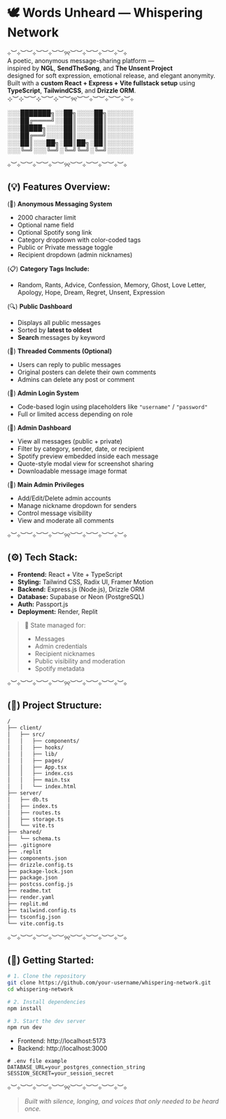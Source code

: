 # 🕊️ Words Unheard — Whispering Network

⊹︶⊹︶︶⊹︶︶⊹︶︶୨୧︶︶⊹︶︶⊹︶︶⊹︶⊹  
A poetic, anonymous message-sharing platform —  
inspired by **NGL**, **SendTheSong**, and **The Unsent Project**  
designed for soft expression, emotional release, and elegant anonymity.  
Built with a **custom React + Express + Vite fullstack setup** using **TypeScript**, **TailwindCSS**, and **Drizzle ORM**.  
⊹︶⊹︶︶⊹︶︶⊹︶︶୨୧︶︶⊹︶︶⊹︶︶⊹︶⊹  

░░░███████╗░░██╗░░░░██╗░░░░░░  
░░░██╔════╝░░██║░░░░██║░░░░░░  
░░░█████╗░░░░██║░░░░██║░░░░░░  
░░░██╔══╝░░░░██║░░░░██║░░░░░░  
░░░██║░░░██╗░██║██╗░██║░░░░░░  
░░░╚═╝░░░╚═╝░╚═╝╚═╝░╚═╝░░░░░░  

⊹︶⊹︶︶⊹︶︶⊹︶︶୨୧︶︶⊹︶︶⊹︶︶⊹︶⊹  

## (💡) Features Overview:

(💌) **Anonymous Messaging System**  
- 2000 character limit  
- Optional name field  
- Optional Spotify song link  
- Category dropdown with color-coded tags  
- Public or Private message toggle  
- Recipient dropdown (admin nicknames)  

(📋) **Category Tags Include:**  
- Random, Rants, Advice, Confession, Memory, Ghost, Love Letter, Apology, Hope, Dream, Regret, Unsent, Expression  

(🔍) **Public Dashboard**  
- Displays all public messages  
- Sorted by **latest to oldest**  
- **Search** messages by keyword  

(💬) **Threaded Comments (Optional)**  
- Users can reply to public messages  
- Original posters can delete their own comments  
- Admins can delete any post or comment  

(🔐) **Admin Login System**  
- Code-based login using placeholders like `"username"` / `"password"`  
- Full or limited access depending on role  

(🧠) **Admin Dashboard**  
- View all messages (public + private)  
- Filter by category, sender, date, or recipient  
- Spotify preview embedded inside each message  
- Quote-style modal view for screenshot sharing  
- Downloadable message image format  

(👑) **Main Admin Privileges**  
- Add/Edit/Delete admin accounts  
- Manage nickname dropdown for senders  
- Control message visibility  
- View and moderate all comments  

⊹︶⊹︶︶⊹︶︶⊹︶︶୨୧︶︶⊹︶︶⊹︶︶⊹︶⊹  

## (⚙️) Tech Stack:

- **Frontend:** React + Vite + TypeScript  
- **Styling:** Tailwind CSS, Radix UI, Framer Motion  
- **Backend:** Express.js (Node.js), Drizzle ORM  
- **Database:** Supabase or Neon (PostgreSQL)  
- **Auth:** Passport.js  
- **Deployment:** Render, Replit  

> 💾 State managed for:  
> - Messages  
> - Admin credentials  
> - Recipient nicknames  
> - Public visibility and moderation  
> - Spotify metadata  

⊹︶⊹︶︶⊹︶︶⊹︶︶୨୧︶︶⊹︶︶⊹︶︶⊹︶⊹  

## (📁) Project Structure:

```bash
/
├── client/
│   ├── src/
│   │   ├── components/
│   │   ├── hooks/
│   │   ├── lib/
│   │   ├── pages/
│   │   ├── App.tsx
│   │   ├── index.css
│   │   ├── main.tsx
│   │   └── index.html
├── server/
│   ├── db.ts
│   ├── index.ts
│   ├── routes.ts
│   ├── storage.ts
│   └── vite.ts
├── shared/
│   └── schema.ts
├── .gitignore
├── .replit
├── components.json
├── drizzle.config.ts
├── package-lock.json
├── package.json
├── postcss.config.js
├── readme.txt
├── render.yaml
├── replit.md
├── tailwind.config.ts
├── tsconfig.json
└── vite.config.ts
```

⊹︶⊹︶︶⊹︶︶⊹︶︶୨୧︶︶⊹︶︶⊹︶︶⊹︶⊹  

## (🚀) Getting Started:

```bash
# 1. Clone the repository
git clone https://github.com/your-username/whispering-network.git  
cd whispering-network

# 2. Install dependencies
npm install

# 3. Start the dev server
npm run dev
```

- Frontend: http://localhost:5173  
- Backend: http://localhost:3000  

```env
# .env file example
DATABASE_URL=your_postgres_connection_string
SESSION_SECRET=your_session_secret
```

⊹︶⊹︶︶⊹︶︶⊹︶︶୨୧︶︶⊹︶︶⊹︶︶⊹︶⊹  

> _Built with silence, longing, and voices that only needed to be heard once._
